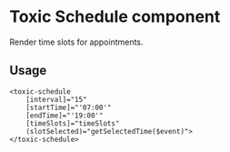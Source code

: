 # Toxic Schedule component

Render time slots for appointments.

## Usage

```
<toxic-schedule 
    [interval]="15" 
    [startTime]="'07:00'" 
    [endTime]="'19:00'" 
    [timeSlots]="timeSlots"
    (slotSelected)="getSelectedTime($event)">
</toxic-schedule>
```
